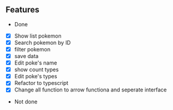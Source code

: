 ## Features

- Done
- [x] Show list pokemon
- [x] Search pokemon by ID
- [x] filter pokemon
- [x] save data
- [x] Edit poke's name
- [x] show count types
- [x] Edit poke's types
- [x] Refactor to typescript
- [x] Change all function to arrow functiona and seperate interface

- Not done